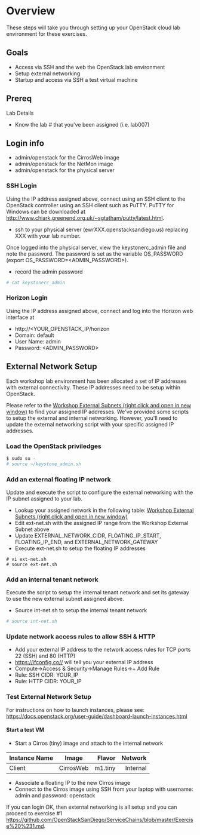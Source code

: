 # Overview

These steps will take you through setting up your OpenStack cloud lab environment for these exercises.

## Goals

  * Access via SSH and the web the OpenStack lab environment
  * Setup external networking
  * Startup and access via SSH a test virtual machine

## Prereq

Lab Details
  * Know the lab # that you've been assigned (i.e. lab007)

## Login info
  * admin/openstack for the CirrosWeb image
  * admin/openstack for the NetMon image
  * admin/openstack for the physical server

### SSH Login

Using the IP address assigned above, connect using an SSH client to the OpenStack controller using an SSH client such as PuTTY. PuTTY for Windows can be downloaded at http://www.chiark.greenend.org.uk/~sgtatham/putty/latest.html.

* ssh to your physical server (ewrXXX.openstacksandiego.us) replacing XXX with your lab number.

Once logged into the physical server, view the keystonerc_admin file and note the password. The password is set as the variable OS_PASSWORD (export OS_PASSWORD=<ADMIN_PASSWORD>).

* record the admin password

```bash
# cat keystonerc_admin
```

### Horizon Login

Using the IP address assigned above, connect and log into the Horizon web interface at
* http://<YOUR_OPENSTACK_IP/horizon
* Domain: default
* User Name: admin
* Password: <ADMIN_PASSWORD>

## External Network Setup

Each workshop lab environment has been allocated a set of IP addresses with external connectivity.
These IP addresses need to be setup within OpenStack.

Please refer to the <A HREF="https://github.com/OpenStackSanDiego/ServiceChains/blob/master/Workshop%20External%20Subnets.csv" >Workshop External Subnets (right click and open in new window)</A> to find your assigned IP addresses. We've provided some scripts to setup the external and internal networking. However, you'll need to update the external networking script with your specific assigned IP addresses.

### Load the OpenStack priviledges
```bash
$ sudo su -
# source ~/keystone_admin.sh
```

### Add an external floating IP network

Update and execute the script to configure the external networking with the IP subnet assigned to your lab.

* Lookup your assigned network in the following table: <A HREF="https://github.com/OpenStackSanDiego/ServiceChains/blob/master/Workshop%20External%20Subnets.csv">Workshop External Subnets  (right click and open in new window)</A>
* Edit ext-net.sh with the assigned IP range from the Workshop External Subnet above
* Update EXTERNAL_NETWORK_CIDR, FLOATING_IP_START, FLOATING_IP_END, and EXTERNAL_NETWORK_GATEWAY
* Execute ext-net.sh to setup the floating IP addresses
```
# vi ext-net.sh
# source ext-net.sh
```

### Add an internal tenant network

Execute the script to setup the internal tenant network and set its gateway to use the new external subnet assigned above.
* Source int-net.sh to setup the internal tenant network
```bash
# source int-net.sh
```

### Update network access rules to allow SSH & HTTP
* Add your external IP address to the network access rules for TCP ports 22 (SSH) and 80 (HTTP)
* https://ifconfig.co// will tell you your external IP address
* Compute->Access & Security->Manage Rules->+ Add Rule
* Rule: SSH CIDR: YOUR_IP
* Rule: HTTP CIDR: YOUR_IP

### Test External Network Setup

For instructions on how to launch instances, please see:
https://docs.openstack.org/user-guide/dashboard-launch-instances.html

#### Start a test VM

* Start a Cirros (tiny) image and attach to the internal network

| Instance Name | Image         | Flavor  | Network  |
| ------------- |:-------------:| -------:|---------:|
| Client        | CirrosWeb     | m1.tiny | Internal |

* Associate a floating IP to the new Cirros image
* Connect to the Cirros image using SSH from your laptop with username: admin and password: openstack

If you can login OK, then external networking is all setup and you can proceed to exercise #1 https://github.com/OpenStackSanDiego/ServiceChains/blob/master/Exercise%20%231.md.


